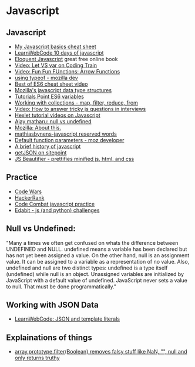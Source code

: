 # Javascript

## Javascript
- [My Javascript basics cheat sheet](https://alannarisse.github.io/docs/javascript_basic_code)
- [LearnWebCode 10 days of javascript](https://www.youtube.com/watch?v=dc-2t26Vuhs&list=PLpcSpRrAaOaoIqHQddZOdbRrzr5dJtgSs)
- [Eloquent Javascript](http://eloquentjavascript.net/) great free online book
- [Video: Let VS var on Coding Train](https://www.youtube.com/watch?v=q8SHaDQdul0)
- [Video: Fun Fun FUnctions: Arrow Functions](https://www.youtube.com/watch?v=6sQDTgOqh-I)
- [using typeof - mozilla dev](https://developer.mozilla.org/en-US/docs/Web/JavaScript/Reference/Operators/typeof)
- [Best of ES6 cheat sheet video](https://www.youtube.com/watch?v=AfWYO8t7ed4)
- [Mozilla's javascript data type structures](https://developer.mozilla.org/en-US/docs/Web/JavaScript/Data_structures)
- [Tutorials Point ES6 variables](https://www.tutorialspoint.com/es6/es6_variables.htm)
- [Working with collections - map, filter, reduce, from](https://www.datchley.name/working-with-collections/)
- [Video: How to answer tricky js questions in interviews](https://www.youtube.com/watch?v=MY0UBGX2FtA)
- [Hexlet tutorial videos on Javascript](https://www.youtube.com/channel/UCBmKU1FHwhAoljWDORWgcRA/videos)
- [Ajay matharu: null vs undefined](http://www.ajaymatharu.com/javascript-difference-between-undefined-and-null/)
- [Mozilla: About this.](https://developer.mozilla.org/en-US/docs/Web/JavaScript/Reference/Operators/this)
- [mathiasbynens-javascript reserved words](https://mathiasbynens.be/notes/javascript-identifiers)
- [Default function parameters - moz developer](https://developer.mozilla.org/en-US/docs/Web/JavaScript/Reference/Functions/Default_parameters)
- [A brief history of javascript](https://www.youtube.com/watch?v=3-9fnjzmXWA)
- [getJSON on sitepoint](https://www.sitepoint.com/ajaxjquery-getjson-simple-example/)
- [JS Beautifier - prettifies minified js, html, and css](http://jsbeautifier.org/)

## Practice
- [Code Wars](https://www.codewars.com)
- [HackerRank](https://www.hackerrank.com)
- [Code Combat javascript practice](https://codecombat.com)
- [Edabit - js (and python) challenges](https://edabit.com/explore)

## Null vs Undefined:
"Many a times we often get confused on whats the difference between UNDEFINED and NULL.
undefined means a variable has been declared but has not yet been assigned a value. On the other hand, null is an assignment value. It can be assigned to a variable as a representation of no value.
Also, undefined and null are two distinct types: undefined is a type itself (undefined) while null is an object.
Unassigned variables are initialized by JavaScript with a default value of undefined. JavaScript never sets a value to null. That must be done programmatically."

## Working with JSON Data
- [LearnWebCode: JSON and template literals](https://www.youtube.com/watch?v=DG4obitDvUA&t=335s)


## Explainations of things
- [array.prototype.filter(Boolean) removes falsy stuff like NaN, "", null and only returns truthy](https://www.freecodecamp.org/forum/t/algorithm-falsy-bouncer-help-with-how-filter-boolean-works/25089/2)























